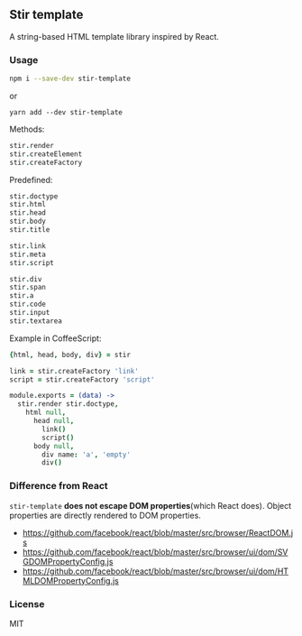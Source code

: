 
Stir template
------

A string-based HTML template library inspired by React.

### Usage

```bash
npm i --save-dev stir-template
```

or

```
yarn add --dev stir-template
```

Methods:

```coffee
stir.render
stir.createElement
stir.createFactory
```

Predefined:

```coffee
stir.doctype
stir.html
stir.head
stir.body
stir.title

stir.link
stir.meta
stir.script

stir.div
stir.span
stir.a
stir.code
stir.input
stir.textarea
```

Example in CoffeeScript:

```coffee
{html, head, body, div} = stir

link = stir.createFactory 'link'
script = stir.createFactory 'script'

module.exports = (data) ->
  stir.render stir.doctype,
    html null,
      head null,
        link()
        script()
      body null,
        div name: 'a', 'empty'
        div()
```

### Difference from React

`stir-template` **does not escape DOM properties**(which React does).
Object properties are directly rendered to DOM properties.

* https://github.com/facebook/react/blob/master/src/browser/ReactDOM.js
* https://github.com/facebook/react/blob/master/src/browser/ui/dom/SVGDOMPropertyConfig.js
* https://github.com/facebook/react/blob/master/src/browser/ui/dom/HTMLDOMPropertyConfig.js


### License

MIT
